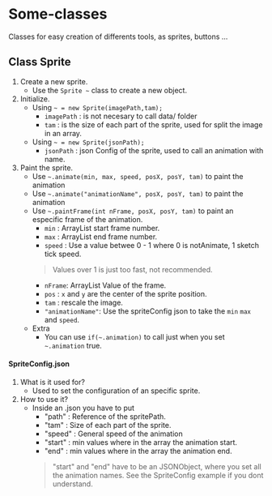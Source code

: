 # Some-classes
Classes for easy creation of differents tools, as sprites, buttons ...

## Class Sprite
1. Create a new sprite.
	*	Use the `Sprite ~` class to create a new object.
2. Initialize.
	*	Using `~ = new Sprite(imagePath,tam);`
		*	`imagePath`	:	is not necesary to call data/ folder
		*	`tam`	:	is the size of each part of the sprite, used for split the image in an array.
	* Using `~ = new Sprite(jsonPath);`
		*	`jsonPath`	: json Config of the sprite, used to call an animation with name.
3. Paint the sprite.
	*	Use `~.animate(min, max, speed, posX, posY, tam)` to paint the animation
	*	Use `~.animate("animationName", posX, posY, tam)` to paint the animation
	*	Use `~.paintFrame(int nFrame, posX, posY, tam)` to paint an especific frame of the animation.
		*	`min`	:	ArrayList start frame number.
		*	`max`	:	ArrayList end frame number.
		*	`speed`	:	Use a value betwee 0 - 1 where 0 is notAnimate,  1 sketch tick speed. 
		>	Values over 1 is just too fast, not recommended.
		*	`nFrame`:	ArrayList Value of the frame.
		*	`pos`	:	`x` and `y` are the center of the sprite position.
		*	`tam`	:	rescale the image.
		*	`"animationName"`:	Use the spriteConfig json to take the `min` `max` and `speed`.
	*	Extra
		*	You can use `if(~.animation)` to call just when you set `~.animation` true.
#### SpriteConfig.json
1. What is it used for?
	*	Used to set the configuration of an specific sprite.
2. How to use it?
	*	Inside an .json you have to put
		*	"path"	:	Reference of the spritePath.
		*	"tam"	:	Size of each part of the sprite.
		*	"speed"	:	General speed of the animation
		*	"start"	:	min values where in the array the animation start.
		*	"end"	:	min values where in the array the animation end.
		>	"start" and "end" have to be an JSONObject, where you set all the animation names. See the SpriteConfig example if you dont understand.
